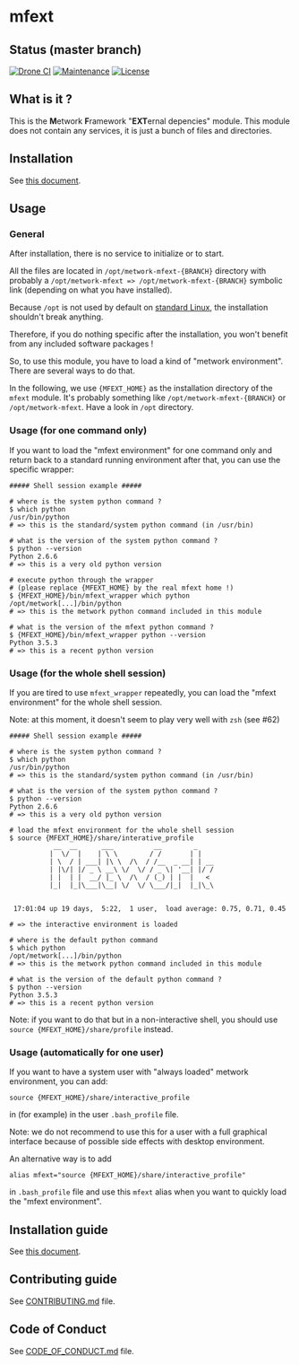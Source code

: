 # mfext

[//]: # (automatically generated from https://github.com/metwork-framework/resources/blob/master/cookiecutter/%7B%7Bcookiecutter.repo%7D%7D/README.md)

## Status (master branch)
[![Drone CI](http://metwork-framework.org:8000/api/badges/metwork-framework/mfext/status.svg)](http://metwork-framework.org:8000/metwork-framework/mfext)
[![Maintenance](https://github.com/metwork-framework/resources/blob/master/badges/maintained.svg)]()
[![License](https://github.com/metwork-framework/resources/blob/master/badges/bsd.svg)]()

## What is it ?

This is the **M**etwork **F**ramework "**EXT**ernal depencies" module. This module
does not contain any services, it is just a bunch of files and directories.

## Installation

See [this document](https://github.com/metwork-framework/resources/blob/master/documents/install_a_metwork_package.md).

## Usage

### General

After installation, there is no service to initialize or to start.

All the files are located in `/opt/metwork-mfext-{BRANCH}` directory with probably
a `/opt/metwork-mfext => /opt/metwork-mfext-{BRANCH}` symbolic link (depending
on what you have installed).

Because `/opt` is not used by default on [standard Linux](https://en.wikipedia.org/wiki/Filesystem_Hierarchy_Standard), the installation shouldn't break anything.

Therefore, if you do nothing specific after the installation, you won't benefit
from any included software packages !

So, to use this module, you have to load a kind of "metwork environment". There are several ways to do that.

In the following, we use `{MFEXT_HOME}` as the installation directory of the `mfext` module. It's probably something like `/opt/metwork-mfext-{BRANCH}` or `/opt/metwork-mfext`. Have a look in `/opt` directory.

### Usage (for one command only)

If you want to load the "mfext environment" for one command only and return back to a standard running environment after that, you can use the specific wrapper:

```
##### Shell session example #####

# where is the system python command ?
$ which python
/usr/bin/python
# => this is the standard/system python command (in /usr/bin)

# what is the version of the system python command ?
$ python --version
Python 2.6.6
# => this is a very old python version

# execute python through the wrapper
# (please replace {MFEXT_HOME} by the real mfext home !)
$ {MFEXT_HOME}/bin/mfext_wrapper which python
/opt/metwork[...]/bin/python
# => this is the metwork python command included in this module

# what is the version of the mfext python command ?
$ {MFEXT_HOME}/bin/mfext_wrapper python --version
Python 3.5.3
# => this is a recent python version
```

### Usage (for the whole shell session)

If you are tired to use `mfext_wrapper` repeatedly, you can load the "mfext environment"
for the whole shell session.

Note: at this moment, it doesn't seem to play very well with `zsh` (see #62)


```
##### Shell session example #####

# where is the system python command ?
$ which python
/usr/bin/python
# => this is the standard/system python command (in /usr/bin)

# what is the version of the system python command ?
$ python --version
Python 2.6.6
# => this is a very old python version

# load the mfext environment for the whole shell session
$ source {MFEXT_HOME}/share/interative_profile
           __  __      ___          __        _
          |  \/  |    | \ \        / /       | |
          | \  / | ___| |\ \  /\  / /__  _ __| | __
          | |\/| |/ _ \ __\ \/  \/ / _ \| '__| |/ /
          | |  | |  __/ |_ \  /\  / (_) | |  |   <
          |_|  |_|\___|\__| \/  \/ \___/|_|  |_|\_\


 17:01:04 up 19 days,  5:22,  1 user,  load average: 0.75, 0.71, 0.45

# => the interactive environment is loaded

# where is the default python command
$ which python
/opt/metwork[...]/bin/python
# => this is the metwork python command included in this module

# what is the version of the default python command ?
$ python --version
Python 3.5.3
# => this is a recent python version
```

Note: if you want to do that but in a non-interactive shell, you should use
`source {MFEXT_HOME}/share/profile` instead.

### Usage (automatically for one user)

If you want to have a system user with "always loaded" metwork environment, you can add:

```
source {MFEXT_HOME}/share/interactive_profile
```

in (for example) in the user `.bash_profile` file.

Note: we do not recommend to use this for a user with a full graphical interface because of possible side effects with desktop environment.

An alternative way is to add

```
alias mfext="source {MFEXT_HOME}/share/interactive_profile"
```

in `.bash_profile` file and use this `mfext` alias when you want to quickly load the "mfext environment".



## Installation guide

See [this document](https://github.com/metwork-framework/resources/blob/master/documents/install_a_metwork_package.md).


## Contributing guide

See [CONTRIBUTING.md](CONTRIBUTING.md) file.



## Code of Conduct

See [CODE_OF_CONDUCT.md](CODE_OF_CONDUCT.md) file.


